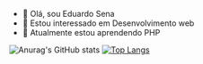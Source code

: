 - 👋 Olá, sou Eduardo Sena
- 👀 Estou interessado em Desenvolvimento web
- 🌱 Atualmente estou aprendendo PHP


![Anurag's GitHub stats](https://github-readme-stats.vercel.app/api?username=eduardodasilva74&show_icons=true&theme=dark)
[![Top Langs](https://github-readme-stats.vercel.app/api/top-langs/?username=eduardodasilva74&layout=compact&langs_count=7&theme=dark)](https://github.com/eduardodasilva74/github-readme-stats)

<!---
eduardodasilva74/eduardodasilva74 is a ✨ special ✨ repository because its `README.md` (this file) appears on your GitHub profile.
You can click the Preview link to take a look at your changes.
--->
